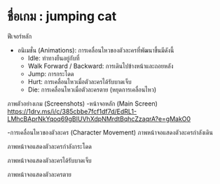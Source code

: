 
# ชื่อเกม : jumping cat
ฟีเจอร์หลัก 
  - อนิเมชั่น (Animations): การเคลื่อนไหวของตัวละครที่พัฒนาขึ้นมีดังนี้
      - Idle: ท่าทางยืนอยู่กับที่
      - Walk Forward / Backward: การเดินไปข้างหน้าและถอยหลัง
      - Jump: การกระโดด
      - Hurt: การเคลื่อนไหวเมื่อตัวละครได้รับบาดเจ็บ
      - Die: การเคลื่อนไหวเมื่อตัวละครตาย (หยุดการเคลื่อนไหว)
 
ภาพตัวอย่างเกม (Screenshots)
-หน้าจอหลัก (Main Screen)
https://1drv.ms/i/c/385cbbe7fcf1df7d/EdRL1-LMhcBAprNkYqoq69gBIUVhXdpNMrdtBqhcZzaqrA?e=gMakO0




-การเคลื่อนไหวของตัวละคร (Character Movement)
ภาพหน้าจอแสดงตัวละครกำลังเดิน


ภาพหน้าจอแสดงตัวละครกำลังกระโดด



ภาพหน้าจอแสดงตัวละครได้รับบาดเจ็บ


ภาพหน้าจอแสดงตัวละครตาย




